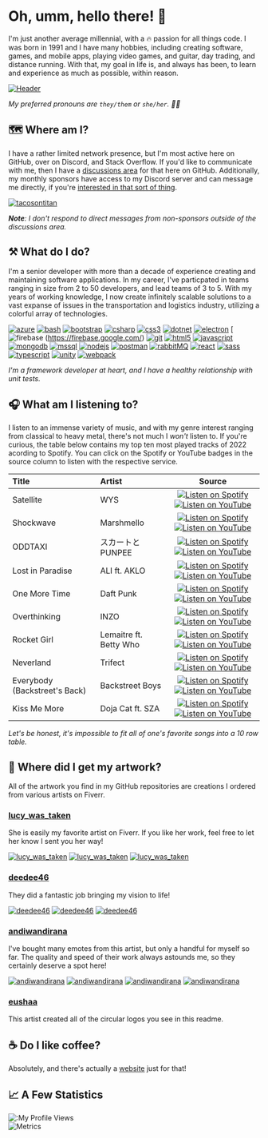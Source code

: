 # Oh, umm, hello there! 👋

I'm just another average millennial, with a 🔥 passion for all things code. I was born in 1991 and I have many hobbies, including creating software, games, and mobile apps, playing video games, and guitar, day trading, and distance running. With that, my goal in life is, and always has been, to learn and experience as much as possible, within reason.

[![Header](https://raw.githubusercontent.com/tacosontitan/tacosontitan/master/images/relaxing-header.jpg)](https://github.com/tacosontitan)

*My preferred pronouns are `they/them` or `she/her`. 💁‍♀️*

## 🗺️ Where am I?

I have a rather limited network presence, but I'm most active here on GitHub, over on Discord, and Stack Overflow. If you'd like to communicate with me, then I have a [discussions area](https://github.com/tacosontitan/tacosontitan/discussions) for that here on GitHub. Additionally, my monthly sponsors have access to my Discord server and can message me directly, if you're [interested in that sort of thing](https://github.com/sponsors/tacosontitan).

[![tacosontitan](https://raw.githubusercontent.com/tacosontitan/tacosontitan/main/images/icons/stackoverflow.png)](https://stackoverflow.com/users/tacosontitan)

***Note**: I don't respond to direct messages from non-sponsors outside of the discussions area.*

## ⚒️ What do I do?

I'm a senior developer with more than a decade of experience creating and maintaining software applications. In my career, I've particpated in teams ranging in size from 2 to 50 developers, and lead teams of 3 to 5. With my years of working knowledge, I now create infinitely scalable solutions to a vast expanse of issues in the transportation and logistics industry, utilizing a colorful array of technologies.

 [![azure](https://raw.githubusercontent.com/tacosontitan/tacosontitan/main/images/icons/azure.png)](https://azure.microsoft.com/en-in/)
 [![bash](https://raw.githubusercontent.com/tacosontitan/tacosontitan/main/images/icons/bash.png)](https://www.gnu.org/software/bash/)
 [![bootstrap](https://raw.githubusercontent.com/tacosontitan/tacosontitan/main/images/icons/bootstrap.png)](https://getbootstrap.com)
 [![csharp](https://raw.githubusercontent.com/tacosontitan/tacosontitan/main/images/icons/csharp.png)](https://www.w3schools.com/cs/)
 [![css3](https://raw.githubusercontent.com/tacosontitan/tacosontitan/main/images/icons/css.png)](https://www.w3schools.com/css/)
 [![dotnet](https://raw.githubusercontent.com/tacosontitan/tacosontitan/main/images/icons/msnet.png)](https://dotnet.microsoft.com/)
 [![electron](https://raw.githubusercontent.com/tacosontitan/tacosontitan/main/images/icons/electron.png)](https://www.electronjs.org)
 [![firebase](https://raw.githubusercontent.com/tacosontitan/tacosontitan/main/images/icons/firebase.png) (<https://firebase.google.com/>)
 [![git](https://raw.githubusercontent.com/tacosontitan/tacosontitan/main/images/icons/git.png)](https://git-scm.com/)
 [![html5](https://raw.githubusercontent.com/tacosontitan/tacosontitan/main/images/icons/html.png)](https://www.w3.org/html/)
 [![javascript](https://raw.githubusercontent.com/tacosontitan/tacosontitan/main/images/icons/javascript.png)](https://developer.mozilla.org/en-US/docs/Web/JavaScript)
 [![mongodb](https://raw.githubusercontent.com/tacosontitan/tacosontitan/main/images/icons/mongo.png)](https://www.mongodb.com/)
 [![mssql](https://raw.githubusercontent.com/tacosontitan/tacosontitan/main/images/icons/mssql.png)](https://www.microsoft.com/en-us/sql-server)
 [![nodejs](https://raw.githubusercontent.com/tacosontitan/tacosontitan/main/images/icons/node.png)](https://nodejs.org)
 [![postman](https://raw.githubusercontent.com/tacosontitan/tacosontitan/main/images/icons/postman.png)](https://postman.com)
 [![rabbitMQ](https://raw.githubusercontent.com/tacosontitan/tacosontitan/main/images/icons/rabbit.png)](https://www.rabbitmq.com)
 [![react](https://raw.githubusercontent.com/tacosontitan/tacosontitan/main/images/icons/react.png)](https://reactjs.org/)
 [![sass](https://raw.githubusercontent.com/tacosontitan/tacosontitan/main/images/icons/sass.png)](https://sass-lang.com)
 [![typescript](https://raw.githubusercontent.com/tacosontitan/tacosontitan/main/images/icons/typescript.png)](https://www.typescriptlang.org/)
 [![unity](https://raw.githubusercontent.com/tacosontitan/tacosontitan/main/images/icons/unity.png)](https://unity.com/)
 [![webpack](https://raw.githubusercontent.com/tacosontitan/tacosontitan/main/images/icons/webpack.png)](https://webpack.js.org)

*I'm a framework developer at heart, and I have a healthy relationship with unit tests.*

## 🎧 What am I listening to?

I listen to an immense variety of music, and with my genre interest ranging from classical to heavy metal, there's not much I *won't* listen to. If you're curious, the table below contains my top ten most played tracks of 2022 acording to Spotify. You can click on the Spotify or YouTube badges in the source column to listen with the respective service.

Title | Artist | Source
:------------ | :------------- | :-------------:
Satellite | WYS | [![Listen on Spotify][spotify-badge]][s0] [![Listen on YouTube][youtube-badge]][y0]
Shockwave | Marshmello | [![Listen on Spotify][spotify-badge]][s1] [![Listen on YouTube][youtube-badge]][y1]
ODDTAXI | スカートとPUNPEE | [![Listen on Spotify][spotify-badge]][s2] [![Listen on YouTube][youtube-badge]][y2]
Lost in Paradise | ALI ft. AKLO | [![Listen on Spotify][spotify-badge]][s3] [![Listen on YouTube][youtube-badge]][y3]
One More Time | Daft Punk | [![Listen on Spotify][spotify-badge]][s4] [![Listen on YouTube][youtube-badge]][y4]
Overthinking | INZO | [![Listen on Spotify][spotify-badge]][s5] [![Listen on YouTube][youtube-badge]][y5]
Rocket Girl | Lemaitre ft. Betty Who | [![Listen on Spotify][spotify-badge]][s6] [![Listen on YouTube][youtube-badge]][y6]
Neverland | Trifect | [![Listen on Spotify][spotify-badge]][s7] [![Listen on YouTube][youtube-badge]][y7]
Everybody (Backstreet's Back) | Backstreet Boys | [![Listen on Spotify][spotify-badge]][s8] [![Listen on YouTube][youtube-badge]][y8]
Kiss Me More | Doja Cat ft. SZA | [![Listen on Spotify][spotify-badge]][s9] [![Listen on YouTube][youtube-badge]][y9]

*Let's be honest, it's impossible to fit all of one's favorite songs into a 10 row table.*

## 🎨 Where did I get my artwork?

All of the artwork you find in my GitHub repositories are creations I ordered from various artists on Fiverr.

### [lucy_was_taken](https://www.fiverr.com/lucy_was_taken)

She is easily my favorite artist on Fiverr. If you like her work, feel free to let her know I sent you her way!

 [![lucy_was_taken](https://raw.githubusercontent.com/tacosontitan/tacosontitan/main/images/profile-images/image-4.png)](https://www.fiverr.com/lucy_was_taken)
 [![lucy_was_taken](https://raw.githubusercontent.com/tacosontitan/tacosontitan/main/images/profile-images/image-3.png)](https://www.fiverr.com/lucy_was_taken)
 [![lucy_was_taken](https://raw.githubusercontent.com/tacosontitan/tacosontitan/main/images/profile-images/image-2.png)](https://www.fiverr.com/lucy_was_taken)

### [deedee46](https://www.fiverr.com/deedee46)

They did a fantastic job bringing my vision to life!

 [![deedee46](https://raw.githubusercontent.com/tacosontitan/tacosontitan/main/images/profile-images/image-5.png)](https://www.fiverr.com/deedee46)
 [![deedee46](https://raw.githubusercontent.com/tacosontitan/tacosontitan/main/images/profile-images/image-6.png)](https://www.fiverr.com/deedee46)
 [![deedee46](https://raw.githubusercontent.com/tacosontitan/tacosontitan/main/images/profile-images/image-8.png)](https://www.fiverr.com/deedee46)

### [andiwandirana](https://www.fiverr.com/andiwandirana)

I've bought many emotes from this artist, but only a handful for myself so far. The quality and speed of their work always astounds me, so they certainly deserve a spot here!

 [![andiwandirana](https://raw.githubusercontent.com/tacosontitan/tacosontitan/main/images/profile-images/image-14.png)](https://www.fiverr.com/andiwandirana)
 [![andiwandirana](https://raw.githubusercontent.com/tacosontitan/tacosontitan/main/images/profile-images/image-15.png)](https://www.fiverr.com/andiwandirana)
 [![andiwandirana](https://raw.githubusercontent.com/tacosontitan/tacosontitan/main/images/profile-images/image-16.png)](https://www.fiverr.com/andiwandirana)
 [![andiwandirana](https://raw.githubusercontent.com/tacosontitan/tacosontitan/main/images/profile-images/image-17.png)](https://www.fiverr.com/andiwandirana)

### [eushaa](https://www.fiverr.com/eushaa)

This artist created all of the circular logos you see in this readme.

## ☕ Do I like coffee?

Absolutely, and there's actually a [website](https://www.buymeacoffee.com/tacosontitan) just for that!

## 📈 A Few Statistics

![:My Profile Views](https://count.getloli.com/get/@tacosontitan)  
![Metrics](https://metrics.lecoq.io/tacosontitan?template=classic&base.header=0&base.activity=0&base.community=0&base.repositories=0&base.metadata=0&stackoverflow=1&base=header%2C%20activity%2C%20community%2C%20repositories%2C%20metadata&base.indepth=false&base.hireable=false&base.skip=false&stackoverflow=false&stackoverflow.user=9893154&stackoverflow.limit=1&stackoverflow.lines=2&stackoverflow.lines.snippet=2&config.timezone=America%2FChicago)

<!-- Badges -->
[spotify-badge]: https://img.shields.io/badge/Spotify-1ED760?&style=for-the-badge&logo=spotify&logoColor=white
[youtube-badge]: https://img.shields.io/badge/YouTube-FF0000?style=for-the-badge&logo=youtube&logoColor=white

<!-- Music Links -->
[s0]: https://open.spotify.com/track/5mCFG50hfO2SS5CxSTCeWQ?si=20be0df6cd304694
[y0]: https://www.youtube.com/watch?v=UP1tPLkyZyI

[s1]: https://open.spotify.com/track/3sOGVdj5VPY6C2XImtlzj7?si=87af9f4e550c42bc
[y1]: https://www.youtube.com/watch?v=YH18coS7c9E

[s2]: https://open.spotify.com/track/4bMo9lJmh3jNTzfmfQ1YcL?si=484a4a92b8d54014
[y2]: https://www.youtube.com/watch?v=LKMw0hBDBUw

[s3]: https://open.spotify.com/track/7kRKlFCFLAUwt43HWtauhX?si=b342c244fd5e4f89
[y3]: https://www.youtube.com/watch?v=E-9LT2jizkA

[s4]: https://open.spotify.com/track/0DiWol3AO6WpXZgp0goxAV?si=30985d7f998b478e
[y4]: https://www.youtube.com/watch?v=FGBhQbmPwH8

[s5]: https://open.spotify.com/track/7qGoMOzR9pJ1bPl4bFmTN7?si=d64b7119d29c44da
[y5]: https://www.youtube.com/watch?v=2WrOaA7QCM4

[s6]: https://open.spotify.com/track/4wvj3LqF8EqGxoNc1FIbHr?si=6d40571e0a4b44ef
[y6]: https://www.youtube.com/watch?v=bfwOdpur01M

[s7]: https://open.spotify.com/track/5m0uWrm9gp38F81BR6sNvd?si=9ca6d8c033f942de
[y7]: https://www.youtube.com/watch?v=EdVLbU5vU1I

[s8]: https://open.spotify.com/track/4rTeOSYqwXNz5qPR2DUTFZ?si=fe3c5becd3054ab0
[y8]: https://www.youtube.com/watch?v=6M6samPEMpM

[s9]: https://open.spotify.com/track/3DarAbFujv6eYNliUTyqtz?si=eed15903bd4d4b6f
[y9]: https://www.youtube.com/watch?v=0EVVKs6DQLo
